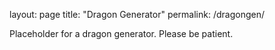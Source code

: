 layout: page
title: "Dragon Generator"
permalink: /dragongen/

Placeholder for a dragon generator. Please be patient.
